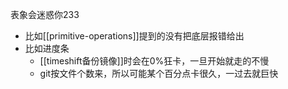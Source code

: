 表象会迷惑你233
- 比如[[primitive-operations]]提到的没有把底层报错给出
- 比如进度条
  - [[timeshift备份镜像]]时会在0%狂卡，一旦开始就走的不慢
  - git按文件个数来，所以可能某个百分点卡很久，一过去就巨快